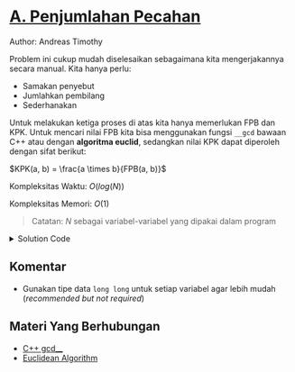 # [A. Penjumlahan Pecahan](https://tlx.toki.id/courses/competitive/chapters/02/problems/A)

Author: Andreas Timothy

Problem ini cukup mudah diselesaikan sebagaimana kita mengerjakannya secara manual. Kita hanya perlu:

- Samakan penyebut
- Jumlahkan pembilang
- Sederhanakan

Untuk melakukan ketiga proses di atas kita hanya memerlukan $\text{FPB}$ dan $\text{KPK}$. Untuk mencari nilai $\text{FPB}$ kita bisa menggunakan fungsi `__gcd` bawaan C++ atau dengan **algoritma euclid**, sedangkan nilai $\text{KPK}$ dapat diperoleh dengan sifat berikut:

$KPK(a, b) = \frac{a \times b}{FPB(a, b)}$

Kompleksitas Waktu: $O(log(N))$

Kompleksitas Memori: $O(1)$

> Catatan: $N$ sebagai variabel-variabel yang dipakai dalam program

<details>
  <summary>Solution Code</summary>

```c++
#include <bits/stdc++.h>
using namespace std;

long long a, b, c, d, e, f, kpk, fpb;

int main() {
  cin >> a >> b >> c >> d;
  // Samakan penyebut, lalu kalikan dengan pembilang
  kpk = b * d / __gcd(b, d);
  a *= kpk / b;
  b = kpk;
  c *= kpk / d;
  d = kpk;

  // Jumlahkan pembilang, lalu sederhanakan
  e = a + c;
  f = kpk;
  fpb = __gcd(e, f);
  e /= fpb;
  f /= fpb;

  cout << e << ' ' << f << '\n';
}
```

</details>

## Komentar

- Gunakan tipe data `long long` untuk setiap variabel agar lebih mudah (_recommended but not required_)

## Materi Yang Berhubungan

- [C++ gcd\_\_](https://www.geeksforgeeks.org/stdgcd-c-inbuilt-function-finding-gcd/)
- [Euclidean Algorithm](https://www.geeksforgeeks.org/euclidean-algorithms-basic-and-extended/)
